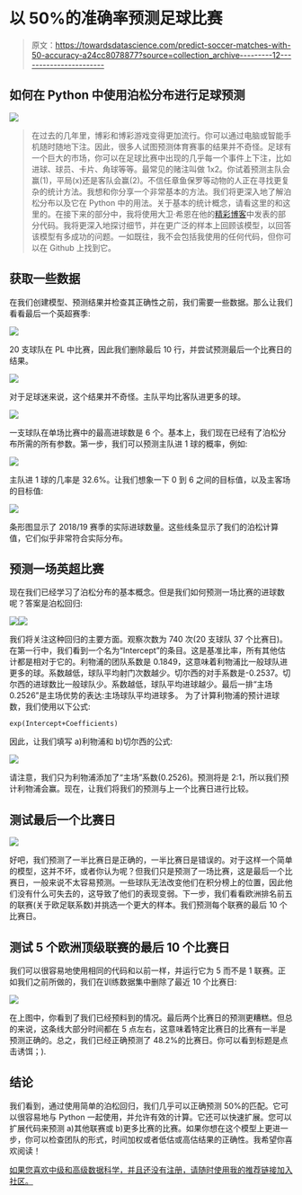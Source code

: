 # 以 50%的准确率预测足球比赛

> 原文：<https://towardsdatascience.com/predict-soccer-matches-with-50-accuracy-a24cc8078877?source=collection_archive---------12----------------------->

## 如何在 Python 中使用泊松分布进行足球预测

![](img/fd5805ccdb7419f1b130ca018032811f.png)

> 在过去的几年里，博彩和博彩游戏变得更加流行。你可以通过电脑或智能手机随时随地下注。因此，很多人试图预测体育赛事的结果并不奇怪。足球有一个巨大的市场，你可以在足球比赛中出现的几乎每一个事件上下注，比如进球、球员、卡片、角球等等。最常见的赌注叫做 1x2。你试着预测主队会赢(1)，平局(x)还是客队会赢(2)。不信任章鱼保罗等动物的人正在寻找更复杂的统计方法。我想和你分享一个非常基本的方法。我们将更深入地了解泊松分布以及它在 Python 中的用法。关于基本的统计概念，请看这里的和这里的。在接下来的部分中，我将使用大卫·希恩在他的[精彩博客](https://dashee87.github.io/football/python/predicting-football-results-with-statistical-modelling/)中发表的部分代码。我将更深入地探讨细节，并在更广泛的样本上回顾该模型，以回答该模型有多成功的问题。一如既往，我不会包括我使用的任何代码，但你可以在 Github 上找到它。

## 获取一些数据

在我们创建模型、预测结果并检查其正确性之前，我们需要一些数据。那么让我们看看最后一个英超赛季:

![](img/572cf064089e18d5183301f2fe6be89c.png)

20 支球队在 PL 中比赛，因此我们删除最后 10 行，并尝试预测最后一个比赛日的结果。

![](img/1988e3e446ec4d3ee6b46d32fa46a32e.png)

对于足球迷来说，这个结果并不奇怪。主队平均比客队进更多的球。

![](img/59440f483a8810b29858b5e250bc7085.png)

一支球队在单场比赛中的最高进球数是 6 个。基本上，我们现在已经有了泊松分布所需的所有参数。第一步，我们可以预测主队进 1 球的概率，例如:

![](img/f942a5d65208fa0927396cc234251412.png)

主队进 1 球的几率是 32.6%。让我们想象一下 0 到 6 之间的目标值，以及主客场的目标值:

![](img/39e383c7772851f3a9513cf11750a0ba.png)

条形图显示了 2018/19 赛季的实际进球数量。这些线条显示了我们的泊松计算值，它们似乎非常符合实际分布。

## **预测一场英超比赛**

现在我们已经学习了泊松分布的基本概念。但是我们如何预测一场比赛的进球数呢？答案是泊松回归:

![](img/a50db794bb211f75fa5872b9c78bc184.png)![](img/9c45ea066a89141e6f1bdb60de48bf20.png)

我们将关注这种回归的主要方面。观察次数为 740 次(20 支球队 37 个比赛日)。在第一行中，我们看到一个名为“Intercept”的条目。这是基准比率，所有其他估计都是相对于它的。利物浦的团队系数是 0.1849，这意味着利物浦比一般球队进更多的球。系数越低，球队平均射门次数越少。切尔西的对手系数是-0.2537。切尔西的进球数比一般球队少。系数越低，球队平均进球越少。最后一排“主场 0.2526”是主场优势的表达:主场球队平均进球多。
为了计算利物浦的预计进球数，我们使用以下公式:

```
exp(Intercept+Coefficients)
```

因此，让我们填写 a)利物浦和 b)切尔西的公式:

![](img/4191f0ba22b6367b03fd34bb1a5d964f.png)

请注意，我们只为利物浦添加了“主场”系数(0.2526)。预测将是 2:1，所以我们预计利物浦会赢。现在，让我们将我们的预测与上一个比赛日进行比较。

## **测试最后一个比赛日**

![](img/eeadb8225332d49b2c3b8876aa201317.png)

好吧，我们预测了一半比赛日是正确的，一半比赛日是错误的。对于这样一个简单的模型，这并不坏，或者你认为呢？但我们只是预测了一场比赛，这是最后一个比赛日，一般来说不太容易预测。一些球队无法改变他们在积分榜上的位置，因此他们没有什么可失去的，这导致了他们的表现变弱。下一步，我们看看欧洲排名前五的联赛(关于欧足联系数)并挑选一个更大的样本。我们预测每个联赛的最后 10 个比赛日。

## 测试 5 个欧洲顶级联赛的最后 10 个比赛日

我们可以很容易地使用相同的代码和以前一样，并运行它为 5 而不是 1 联赛。正如我们之前所做的，我们在训练数据集中删除了最近 10 个比赛日:

![](img/ff1d731f9e1b459c5b627e05488c8717.png)

在上图中，你看到了我们已经预料到的情况。最后两个比赛日的预测更糟糕。但总的来说，这条线大部分时间都在 5 点左右，这意味着特定比赛日的比赛有一半是预测正确的。总之，我们已经正确预测了 48.2%的比赛日。你可以看到标题是点击诱饵；).

## 结论

我们看到，通过使用简单的泊松回归，我们几乎可以正确预测 50%的匹配。它可以很容易地与 Python 一起使用，并允许有效的计算。它还可以快速扩展。您可以扩展代码来预测 a)其他联赛或 b)更多比赛的比赛。如果你想在这个模型上更进一步，你可以检查团队的形式，时间加权或者低估或高估结果的正确性。我希望你喜欢阅读！

[如果您喜欢中级和高级数据科学，并且还没有注册，请随时使用我的推荐链接加入社区。](https://medium.com/@droste.benedikt/membership)